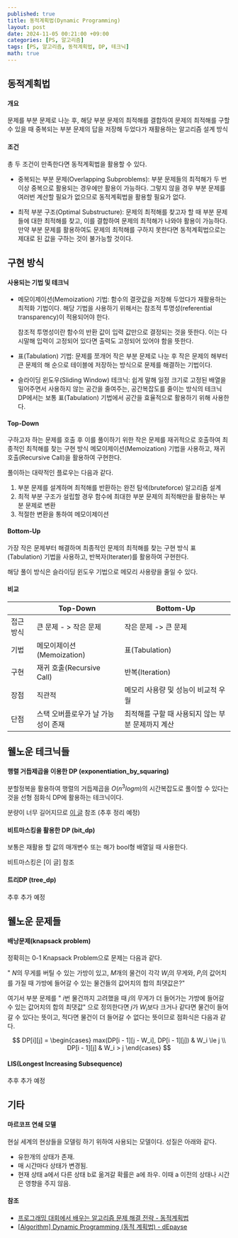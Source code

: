 ```yaml
---
published: true
title: 동적계획법(Dynamic Programming)
layout: post
date: 2024-11-05 00:21:00 +09:00
categories: [PS, 알고리즘]
tags: [PS, 알고리즘, 동적계획법, DP, 테크닉]
math: true
---
```


## **동적계획법** ##

#### **개요** ####
문제를 부분 문제로 나눈 후, 해당 부분 문제의 최적해를 결합하여 문제의 최적해를 구할 수 있을 때
중복되는 부분 문제의 답을 저장해 두었다가 재활용하는 알고리즘 설계 방식

#### **조건** ####
총 두 조건이 만족한다면 동적계획법을 활용할 수 있다.

- 중복되는 부분 문제(Overlapping Subproblems): 
  부분 문제들의 최적해가 두 번 이상 중복으로 활용되는 경우에만 활용이 가능하다. 
  그렇지 않을 경우 부분 문제를 여러번 계산할 필요가 없으므로 동적계획법을 활용할 필요가 없다.

- 최적 부분 구조(Optimal Substructure):
  문제의 최적해를 찾고자 할 때 부분 문제들에 대한 최적해를 찾고, 이를 결합하여 문제의 최적해가 나와야 활용이 가능하다.
  만약 부분 문제를 활용하여도 문제의 최적해를 구하지 못한다면 동적계획법으로는 제대로 된 값을 구하는 것이 불가능할 것이다.

## **구현 방식** ##

#### **사용되는 기법 및 테크닉** ####
- 메모이제이션(Memoization) 기법:
  함수의 결괏값을 저장해 두었다가 재활용하는 최적화 기법이다.
  해당 기법을 사용하기 위해서는 참조적 투명성(referential transparency)이 적용되어야 한다.

  참조적 투명성이란 함수의 반환 값이 입력 값만으로 결정되는 것을 뜻한다. 
  이는 다시말해 입력이 고정되어 있다면 출력도 고정되어 있어야 함을 뜻한다.

- 표(Tabulation) 기법:
  문제를 쪼개어 작은 부분 문제로 나눈 후 작은 문제의 해부터 큰 문제의 해 순으로 
  테이블에 저장하는 방식으로 문제를 해결하는 기법이다.
  
- 슬라이딩 윈도우(Sliding Window) 테크닉:
  쉽게 말해 일정 크기로 고정된 배열을 밀어주면서 사용하지 않는 공간을 줄여주는, 공간복잡도를 줄이는 방식의 테크닉
  DP에서는 보통 표(Tabulation) 기법에서 공간을 효율적으로 활용하기 위해 사용한다.

#### **Top-Down** ####
구하고자 하는 문제를 호출 후 이를 풀이하기 위한 작은 문제를 재귀적으로 호출하여 최종적인 최적해를 찾는 구현 방식
메모이제이션(Memoization) 기법을 사용하고, 재귀 호출(Recursive Call)을 활용하여 구현한다.

풀이하는 대략적인 플로우는 다음과 같다.
1. 부분 문제를 설계하며 최적해를 반환하는 완전 탐색(bruteforce) 알고리즘 설계
2. 최적 부분 구조가 설립할 경우 함수에 최대한 부분 문제의 최적해만을 활용하는 부분 문제로 변환
3. 적절한 변환을 통하여 메모이제이션

#### **Bottom-Up** ####
가장 작은 문제부터 해결하며 최종적인 문제의 최적해를 찾는 구현 방식
표(Tabulation) 기법을 사용하고, 반복자(Iterater)를 활용하여 구현한다.

해당 풀이 방식은 슬라이딩 윈도우 기법으로 메모리 사용량을 줄일 수 있다.

#### **비교** ####

|  | Top-Down | Bottom-Up |
| -- | -- | -- |
| 접근 방식 | 큰 문제 - > 작은 문제| 작은 문제 -> 큰 문제 |
| 기법 | 메모이제이션(Memoization) | 표(Tabulation) |
| 구현 | 재귀 호출(Recursive Call) | 반복(Iteration) |
| 장점 | 직관적 | 메모리 사용량 및 성능이 비교적 우월 |
| 단점 | 스택 오버플로우가 날 가능성이 존재 | 최적해를 구할 때 사용되지 않는 부분 문제까지 계산 |

## **웰노운 테크닉들** ##

#### **행렬 거듭제곱을 이용한 DP (exponentiation_by_squaring)** ####
분할정복을 활용하여 행렬의 거듭제곱을 $O(n^3log{m})$의 시간복잡도로 풀이할 수 있다는 것을 선형 점화식 DP에 활용하는 테크닉이다.

분량이 너무 길어지므로 [이 글](https://driip.me/00556a4c-0782-4c5b-a86a-8e27e5f4ac1b) 참조 (추후 정리 예정)

#### **비트마스킹을 활용한 DP (bit_dp)** ####
보통은 재활용 할 값의 매개변수 또는 해가 bool형 배열일 때 사용한다.

비트마스킹은 [이 글] 참조

#### **트리DP (tree_dp)** ####
추후 추가 예정

## **웰노운 문제들** ##

#### **배낭문제(knapsack problem)** ####
정확히는 0-1 Knapsack Problem으로 문제는 다음과 같다.

" $N$의 무게를 버틸 수 있는 가방이 있고, $M$개의 물건이 각각 $W_i$의 무게와, $P_i$의 값어치를 가질 때 가방에 들어갈 수 있는 물건들의 값어치의 합의 최댓값은?"

여기서 부분 문제를 " $i$번 물건까지 고려했을 때 $j$의 무게가 더 들어가는 가방에 들어갈 수 있는 값어치의 합의 최댓값" 으로 정의한다면
$j$가 $W_i$보다 크거나 같다면 물건이 들어 갈 수 있다는 뜻이고, 적다면 물건이 더 들어갈 수 없다는 뜻이므로 점화식은 다음과 같다.

$$
DP[i][j] = 
\begin{cases} max(DP[i - 1][j - W_i], DP[i - 1][j]) & W_i \le j \\ 
DP[i - 1][j] & W_i > j 
\end{cases}
$$

#### **LIS(Longest Increasing Subsequence)** ####
추후 추가 예정

## **기타** ##

#### **마르코프 연쇄 모델** ####

현실 세계의 현상들을 모델링 하기 위하여 사용되는 모델이다. 성질은 아래와 같다.

- 유한개의 상태가 존재.
- 매 시간마다 상태가 변경됨.
- 현재 상태 a에서 다른 상태 b로 옮겨갈 확률은 a에 좌우. 이때 a 이전의 상태나 시간은 영향을 주지 않음.

#### **참조** ####
- [프로그래밍 대회에서 배우는 알고리즘 문제 해결 전략 - 동적계획법](https://product.kyobobook.co.kr/detail/S000001032946)
- [[Algorithm] Dynamic Programming (동적 계획법) - dEpayse](https://medium.com/depayse/algorithm-dynamic-programming-%EB%8F%99%EC%A0%81-%EA%B3%84%ED%9A%8D%EB%B2%95-2484e5cb82bd)
